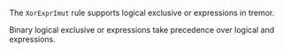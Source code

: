 The `XorExprImut` rule supports logical exclusive or expressions in tremor.

Binary logical exclusive or expressions take precedence over logical and expressions.

